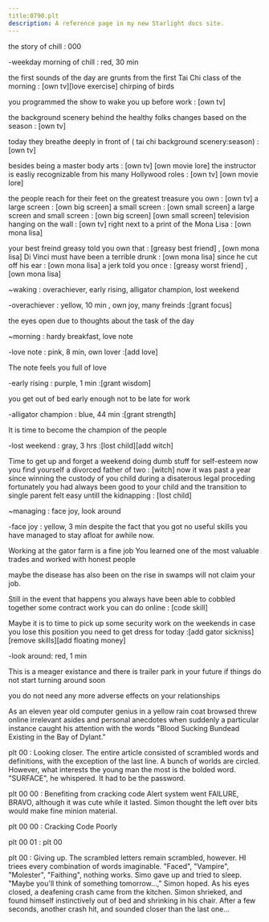 ```yaml
---
title:0790.plt
description: A reference page in my new Starlight docs site.
---
```

the story of chill : 000

-weekday morning of chill : red, 30 min

the first sounds of the day are 
grunts from the first Tai Chi class of the morning : [own tv][love exercise]
chirping of birds

you programmed the show to wake you up before work : [own tv]

the background scenery behind the healthy folks changes based on the season : [own tv]

today they breathe deeply in front of ( tai chi background scenery:season) : [own tv]
 
besides being a master body arts : [own tv] [own movie lore]
the instructor is easliy recognizable from his many Hollywood roles : [own tv] [own movie lore]

the people reach for their feet on the greatest treasure you own : [own tv]
a large screen : [own big screen] 
a small screen : [own small screen] 
a large screen and small screen : [own big screen] [own small screen] 
television hanging on the wall : [own tv] 
right next to a print of the Mona Lisa : [own mona lisa] 

your best freind greasy told you own that : [greasy best friend] , [own mona lisa] 
Di Vinci must have been a terrible drunk : [own mona lisa] 
since he cut off his ear :  [own mona lisa]
a jerk told you once : [greasy worst friend] , [own mona lisa] 

~waking : overachiever, early rising, alligator champion, lost weekend

-overachiever : yellow, 10 min , own joy, many freinds
:[grant focus]

the eyes open due to thoughts about the task of the day 

~morning : hardy breakfast, love note 

-love note : pink, 8 min, own lover
:[add love]

The note feels you full of love 

-early rising : purple, 1 min
:[grant wisdom]

you get out of bed early enough not to be late for work

-alligator champion : blue, 44 min
:[grant strength]

It is time to become the champion of the people

-lost weekend : gray, 3 hrs
:[lost child][add witch]

Time to get up and forget a weekend doing dumb stuff for self-esteem
now you find yourself a divorced father of two : [witch] 
now it was past a year since winning the custody of you child during a disaterous legal proceding  
fortunately you had always been good to your child 
and the transition to single parent felt easy
untill the kidnapping :  [lost child]

~managing : face joy, look around 

-face joy : yellow, 3 min
despite the fact that you got no useful skills
you have managed to stay afloat for awhile now.

Working at the gator farm is a fine job 
You learned one of the most valuable trades and worked with honest people 

maybe the disease has also been on the rise in swamps will not claim your job. 

Still in the event that happens 
you always have been able to cobbled together some contract work 
you can do online : [code skill]

Maybe it is to time to pick up some security work on the weekends in case you lose this position 
you need to get dress for today
:[add gator sickniss] [remove skills][add floating money]

-look around: red, 1 min

This is a meager existance and there is trailer park in your future 
if things do not start turning around soon

you do not need any more adverse effects on your relationships





As an eleven year old computer genius in a yellow rain coat 
browsed threw online irrelevant asides and personal anecdotes
when suddenly a particular instance caught his attention with the words
"Blood Sucking Bundead Existing in the Bay of Dylant." 

plt 00 : Looking closer.
The entire article consisted of scrambled words and definitions, 
with the exception of the last line.
A bunch of worlds are circled.
However, what interests the young man the most is the bolded word.
"SURFACE", he whispered. It had to be the password.

plt 00 00 : Benefiting from cracking code
Alert system went FAILURE, 
BRAVO, 
although it was cute while it lasted. 
Simon thought the left over bits would make fine minion material.


plt 00 00 : Cracking Code Poorly


plt 00 01 : plt 00 



plt 00 : Giving up.
The scrambled letters remain scrambled, however. 
HI triees every combination of words imaginable. 
"Faced", "Vampire", "Molester", "Faithing", nothing works.
Simo  gave up and tried to sleep. 
"Maybe you'll think of something tomorrow...," Simon hoped.
As his eyes closed, a deafening crash came from the kitchen. 
Simon shrieked, and found  himself instinctively out of bed and shrinking in his chair. 
After a few seconds, another crash hit, and sounded closer than the last one...

